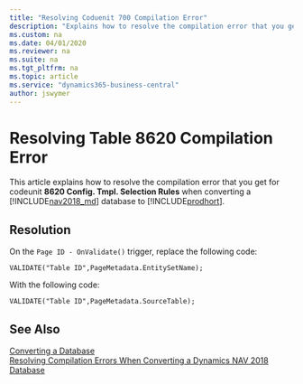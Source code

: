 ```yaml
---
title: "Resolving Coduenit 700 Compilation Error"
description: "Explains how to resolve the compilation error that you get for Resolving Codeunit 700 Compilation Error when converting a database from Dynamics NAV to Business Central."
ms.custom: na
ms.date: 04/01/2020
ms.reviewer: na
ms.suite: na
ms.tgt_pltfrm: na
ms.topic: article
ms.service: "dynamics365-business-central"
author: jswymer
---
```

# Resolving Table 8620 Compilation Error 
This article explains how to resolve the compilation error that you get for codeunit **8620 Config. Tmpl. Selection Rules** when converting a [!INCLUDE[nav2018_md](../developer/includes/nav2018_md.md)] database to  [!INCLUDE[prodhort](../developer/includes/prodshort.md)].

## Resolution

On the `Page ID - OnValidate()` trigger, replace the following code:

``` 
VALIDATE("Table ID",PageMetadata.EntitySetName);
```

With the following code:

``` 
VALIDATE("Table ID",PageMetadata.SourceTable);
```
## See Also  
 [Converting a Database](Converting-a-Database.md)  
 [Resolving Compilation Errors When Converting a Dynamics NAV 2018 Database](Resolve-Compile-Errors-When-Converting-Dynamics-NAV-2018-Database.md)  
